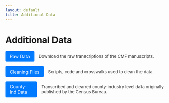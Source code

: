```yaml
---
layout: default
title: Additional Data
---
```


# Additional Data

<div class="button-grid">
  <div class="button-item">
    <a class="button" href="/CMF_data/raw_data.zip" download>Raw Data</a>
    <div class="description">Download the raw transcriptions of the CMF manuscripts.</div>
  </div>
  <div class="button-item">
    <a class="button" href="/CMF_data/cleaning_files.zip" download>Cleaning Files</a>
    <div class="description">Scripts, code and crosswalks used to clean the data.</div>
  </div>
  <div class="button-item">
    <a class="button" href="/CMF_data/county_ind_data.zip" download>County-Ind Data</a>
    <div class="description">Transcribed and cleaned county-industry level data originally published by the Census Bureau.</div>
  </div>
</div>

<style>
.button-grid {
  display: flex;
  flex-direction: column;
  gap: 1em; /* space between rows */
}

.button-item {
  display: flex;
  align-items: center;
  gap: 1em; /* space between button and description */
}

.button {
  padding: 0.6em 1em;
  background-color: #007BFF;
  color: white;
  text-decoration: none;
  border-radius: 4px;
}

.button:hover {
  background-color: #0056b3;
}

.description {
  font-size: 0.95em;
  color: #333;
}
</style>
